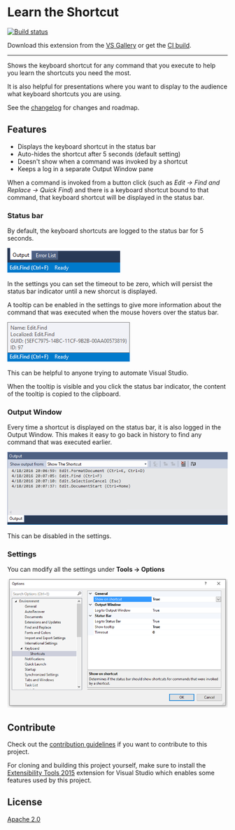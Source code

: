 # Learn the Shortcut

[![Build status](https://ci.appveyor.com/api/projects/status/3cydl7ohrtn9we2u?svg=true)](https://ci.appveyor.com/project/madskristensen/showtheshortcut)

Download this extension from the [VS Gallery](https://visualstudiogallery.msdn.microsoft.com/29f07f2c-68aa-47fa-b1c3-48065209b110)
or get the [CI build](http://vsixgallery.com/extension/9da28329-f9d5-4f18-91c3-d3285b103d1a/).

---------------------------------------

Shows the keyboard shortcut for any command that you execute
to help you learn the shortcuts you need the most.

It is also helpful for presentations where you want to display
to the audience what keyboard shortcuts you are using.

See the [changelog](CHANGELOG.md) for changes and roadmap.

## Features

- Displays the keyboard shortcut in the status bar
- Auto-hides the shortcut after 5 seconds (default setting)
- Doesn't show when a command was invoked by a shortcut
- Keeps a log in a separate Output Window pane

When a command is invoked from a button click (such as
*Edit -> Find and Replace -> Quick Find*) and there is a
keyboard shortcut bound to that command, that keyboard
shortcut will be displayed in the status bar.

### Status bar
By default, the keyboard shortcuts are logged to the status
bar for 5 seconds.

![Status bar](art/statusbar.png)

In the settings you can set the timeout to be zero, which
will persist the status bar indicator until a new shorcut
is displayed.

A tooltip can be enabled in the settings to give more
information about the command that was executed when the
mouse hovers over the status bar.

![Tooltip](art/tooltip.png)

This can be helpful to anyone trying to automate Visual Studio.

When the tooltip is visible and you click the status bar
indicator, the content of the tooltip is copied to the
clipboard.

### Output Window
Every time a shortcut is displayed on the status bar, it is
also logged in the Output Window. This makes it easy to
go back in history to find any command that was executed
earlier.

![Output Window](art/output-window.png)

This can be disabled in the settings.

### Settings
You can modify all the settings under **Tools -> Options**

![Options](art/options.png)

## Contribute
Check out the [contribution guidelines](CONTRIBUTING.md)
if you want to contribute to this project.

For cloning and building this project yourself, make sure
to install the
[Extensibility Tools 2015](https://visualstudiogallery.msdn.microsoft.com/ab39a092-1343-46e2-b0f1-6a3f91155aa6)
extension for Visual Studio which enables some features
used by this project.

## License
[Apache 2.0](LICENSE)